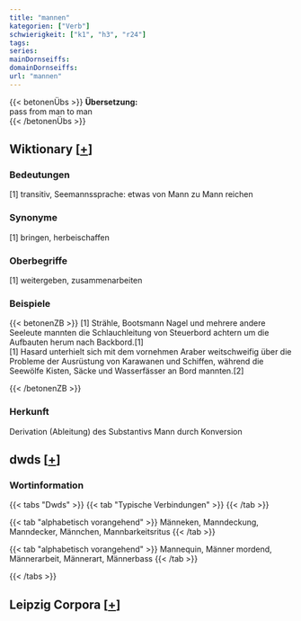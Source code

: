 ```yaml
---
title: "mannen"
kategorien: ["Verb"]
schwierigkeit: ["k1", "h3", "r24"]
tags:
series:
mainDornseiffs:
domainDornseiffs:
url: "mannen"
---
```


{{< betonenÜbs >}}
**Übersetzung:**  
pass from man to man  
{{< /betonenÜbs >}}

## Wiktionary [[+](https://de.wiktionary.org/wiki/mannen)]

### Bedeutungen
[1] transitiv, Seemannssprache: etwas von Mann zu Mann reichen  

### Synonyme
[1] bringen, herbeischaffen  

### Oberbegriffe
[1] weitergeben, zusammenarbeiten  

### Beispiele
{{< betonenZB >}}
[1] Strähle, Bootsmann Nagel und mehrere andere Seeleute mannten die Schlauchleitung von Steuerbord achtern um die Aufbauten herum nach Backbord.[1]  
[1] Hasard unterhielt sich mit dem vornehmen Araber weitschweifig über die Probleme der Ausrüstung von Karawanen und Schiffen, während die Seewölfe Kisten, Säcke und Wasserfässer an Bord mannten.[2]  

{{< /betonenZB >}}
### Herkunft
Derivation (Ableitung) des Substantivs Mann durch Konversion  



## dwds [[+](https://www.dwds.de/wb/mannen)]

### Wortinformation
{{< tabs "Dwds" >}}
{{< tab "Typische Verbindungen" >}}
{{< /tab >}}

{{< tab "alphabetisch vorangehend" >}}
Männeken, Manndeckung, Manndecker, Männchen, Mannbarkeitsritus
{{< /tab >}}

{{< tab "alphabetisch vorangehend" >}}
Mannequin, Männer mordend, Männerarbeit, Männerart, Männerbass
{{< /tab >}}

{{< /tabs >}}

## Leipzig Corpora [[+](https://corpora.uni-leipzig.de/en/res?word=mannen&corpusId=deu_newscrawl-public_2018)]

